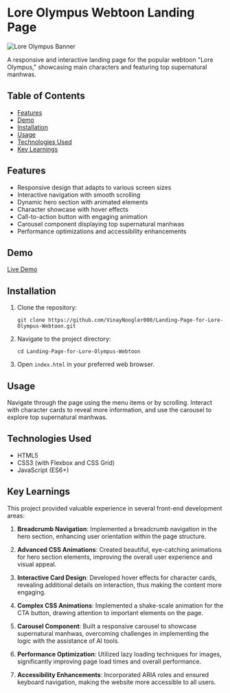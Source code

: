 # Lore Olympus Webtoon Landing Page

![Lore Olympus Banner](https://animemangatoon.com/wp-content/uploads/2024/05/lore-.png)

A responsive and interactive landing page for the popular webtoon "Lore Olympus," showcasing main characters and featuring top supernatural manhwas.

## Table of Contents
- [Features](#features)
- [Demo](#demo)
- [Installation](#installation)
- [Usage](#usage)
- [Technologies Used](#technologies-used)
- [Key Learnings](#key-learnings)

## Features

- Responsive design that adapts to various screen sizes
- Interactive navigation with smooth scrolling
- Dynamic hero section with animated elements
- Character showcase with hover effects
- Call-to-action button with engaging animation
- Carousel component displaying top supernatural manhwas
- Performance optimizations and accessibility enhancements

## Demo

[Live Demo](https://landing-page-for-lore-olympson-webtoon-by-vinay-t.b-cdn.net/)

## Installation

1. Clone the repository:
   ```
   git clone https://github.com/VinayNoogler000/Landing-Page-for-Lore-Olympus-Webtoon.git
   ```
2. Navigate to the project directory:
   ```
   cd Landing-Page-for-Lore-Olympus-Webtoon
   ```
3. Open `index.html` in your preferred web browser.

## Usage

Navigate through the page using the menu items or by scrolling. Interact with character cards to reveal more information, and use the carousel to explore top supernatural manhwas.

## Technologies Used

- HTML5
- CSS3 (with Flexbox and CSS Grid)
- JavaScript (ES6+)

## Key Learnings

This project provided valuable experience in several front-end development areas:

1. **Breadcrumb Navigation**: Implemented a breadcrumb navigation in the hero section, enhancing user orientation within the page structure.

2. **Advanced CSS Animations**: Created beautiful, eye-catching animations for hero section elements, improving the overall user experience and visual appeal.

3. **Interactive Card Design**: Developed hover effects for character cards, revealing additional details on interaction, thus making the content more engaging.

4. **Complex CSS Animations**: Implemented a shake-scale animation for the CTA button, drawing attention to important elements on the page.

5. **Carousel Component**: Built a responsive carousel to showcase supernatural manhwas, overcoming challenges in implementing the logic with the assistance of AI tools.

6. **Performance Optimization**: Utilized lazy loading techniques for images, significantly improving page load times and overall performance.

7. **Accessibility Enhancements**: Incorporated ARIA roles and ensured keyboard navigation, making the website more accessible to all users.
